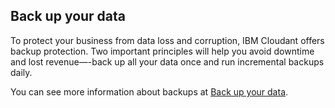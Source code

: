 ## Back up your data

To protect your business from data loss and corruption, IBM Cloudant offers backup protection. Two important principles will help you avoid downtime and lost revenue—-back up all your data once and run incremental backups daily.

You can see more information about backups at [Back up your data](backup-guide.html).
